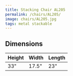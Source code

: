 ```yaml
---
title: Stacking Chair AL205
permalink: /chairs/AL205/
image: chairs/AL205.jpg
tags: metal stackable
---
```



## Dimensions

Height | Width | Length
-------|-------|-------
33"    | 17.5" | 23"